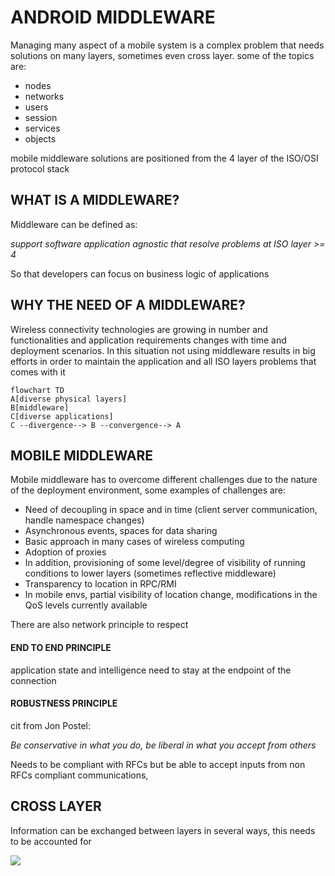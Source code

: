 # ANDROID MIDDLEWARE

Managing many aspect of a mobile system is  a complex problem that needs solutions on many layers, sometimes even cross layer. 
some of the topics are:

- nodes 
- networks
- users
- session
- services
- objects

mobile middleware solutions are positioned from the 4 layer of the ISO/OSI protocol stack

## WHAT IS A MIDDLEWARE?

Middleware can be defined as:

*support software application agnostic that resolve problems at ISO layer >= 4*

So that developers can focus on business logic of applications

## WHY THE NEED OF A MIDDLEWARE?

Wireless connectivity technologies are growing in number and functionalities and application requirements changes with time and deployment scenarios.
In this situation not using middleware results in big efforts in order to maintain the application and all ISO layers problems that comes with it

```mermaid
flowchart TD
A[diverse physical layers]
B[middleware]
C[diverse applications]
C --divergence--> B --convergence--> A
```

## MOBILE MIDDLEWARE

Mobile middleware has to overcome different challenges due to the nature of the deployment environment, some examples of challenges are:

- Need of decoupling in space and in time (client server communication, handle namespace changes)
- Asynchronous events, spaces for data sharing
- Basic approach in many cases of wireless computing
- Adoption of proxies
- In addition, provisioning of some level/degree of visibility of running conditions to lower layers (sometimes reflective middleware)
- Transparency to location in RPC/RMI
- In mobile envs, partial visibility of location change, modifications in the QoS levels currently available

There are also network principle to respect

#### END TO END PRINCIPLE

application state and intelligence need to stay at the endpoint of the connection
#### ROBUSTNESS PRINCIPLE

cit from Jon Postel:

*Be conservative in what you do, be liberal in what you accept from others*

Needs to be compliant with RFCs but be able to accept inputs from non RFCs compliant communications, 

## CROSS LAYER 

Information can be exchanged between layers in several ways, this needs to be accounted for

![](Pasted%20image%2020240430133353.png)


